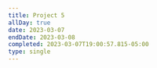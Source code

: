 ```yaml
---
title: Project 5
allDay: true
date: 2023-03-07
endDate: 2023-03-08
completed: 2023-03-07T19:00:57.815-05:00
type: single
---
```

